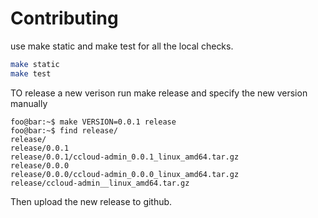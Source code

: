 # Contributing

use make static and make test for all the local checks. 
```bash
make static
make test
```

TO release a new verison run make release and specify the new version manually
```console
foo@bar:~$ make VERSION=0.0.1 release
foo@bar:~$ find release/
release/
release/0.0.1
release/0.0.1/ccloud-admin_0.0.1_linux_amd64.tar.gz
release/0.0.0
release/0.0.0/ccloud-admin_0.0.0_linux_amd64.tar.gz
release/ccloud-admin__linux_amd64.tar.gz

```

Then upload the new release to github.